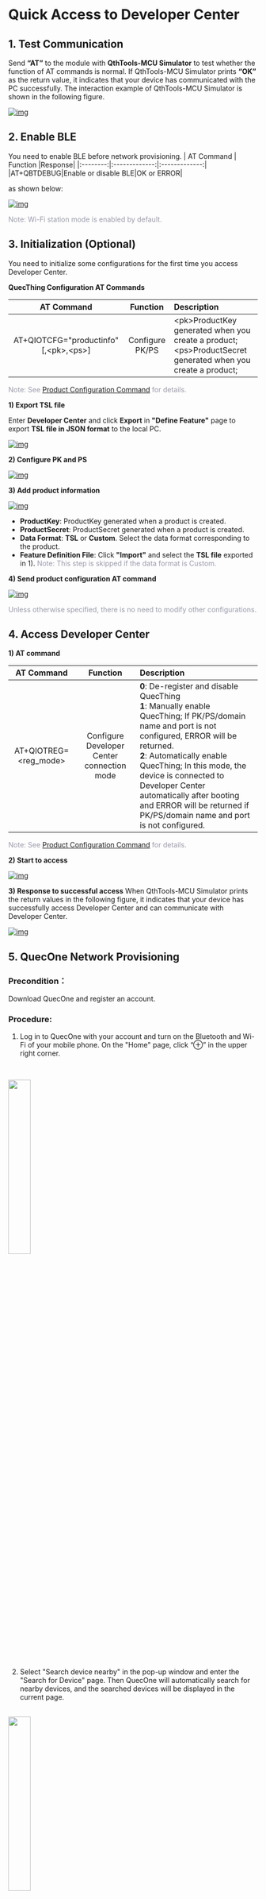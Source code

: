 # Quick Access to Developer Center

##  __1. Test Communication__

Send __“AT”__ to the module with __QthTools-MCU Simulator__ to test whether the function of AT commands is normal.  If QthTools-MCU Simulator prints __“OK”__  as the return value, it indicates that your device has communicated with the PC successfully. The interaction example of QthTools-MCU Simulator is shown in the following figure.

<a data-fancybox title="img" href="/en/deviceDevelop/wifi/speediness/resource/AT/Speediness-AT-04.png">![img](/en/deviceDevelop/wifi/speediness/resource/AT/Speediness-AT-04.png)</a>

## __2. Enable BLE__

You need to enable BLE before network provisioning.
| AT Command |    Function    |Response|
|:--------:|:-------------:|:-------------:|
|AT+QBTDEBUG|Enable or disable BLE|OK or ERROR|

as shown below:

<a data-fancybox title="img" href="/en/deviceDevelop/wifi/speediness/resource/AT/Speediness-AT-051.png">![img](/en/deviceDevelop/wifi/speediness/resource/AT/Speediness-AT-051.png)</a>

<font color=#999AAA >Note: Wi-Fi station mode is enabled by default. </font>

## __3. Initialization (Optional)__

You need to initialize some configurations for the first time you access Developer Center.

__QuecThing Configuration AT Commands__


|               AT Command               |                           Function                           | Description                                                  |
| :------------------------------------: | :----------------------------------------------------------: | :----------------------------------------------------------- |
| AT+QIOTCFG="productinfo"[,\<pk>,\<ps>] |                       Configure PK/PS                        | \<pk>ProductKey generated when you create a product;<br> \<ps>ProductSecret generated when you create a product; |


<font color=#999AAA >Note: See [Product Configuration Command](/en/deviceDevelop/wifi/AT/API/wifi-at-03.md) for details.</font>


__1) Export TSL file__

Enter __Developer Center__ and click __Export__  in __"Define Feature"__ page to export  __TSL file in JSON format__ to the local PC.

<a data-fancybox title="img" href="/en/deviceDevelop/wifi/speediness/resource/AT/Speediness-AT-06.png">![img](/en/deviceDevelop/wifi/speediness/resource/AT/Speediness-AT-06.png)</a>

__2) Configure PK and PS__

<a data-fancybox title="img" href="/en/deviceDevelop/wifi/speediness/resource/AT/Speediness-AT-07.png">![img](/en/deviceDevelop/wifi/speediness/resource/AT/Speediness-AT-07.png)</a>

__3) Add product information__

<a data-fancybox title="img" href="/en/deviceDevelop/wifi/speediness/resource/AT/Speediness-AT-08.png">![img](/en/deviceDevelop/wifi/speediness/resource/AT/Speediness-AT-08.png)</a>

* __ProductKey__: ProductKey generated when a product is created.
* __ProductSecret__: ProductSecret generated when a product is created.
* __Data Format__: __TSL__ or __Custom__.  Select the data format corresponding to the product.
* __Feature Definition File__: Click __"Import"__  and select the __TSL file__ exported in 1). <font color=#999AAA >Note: This step is skipped if the data format is Custom.</font>


__4) Send product configuration AT command__

<a data-fancybox title="img" href="/en/deviceDevelop/wifi/speediness/resource/AT/Speediness-AT-09.png">![img](/en/deviceDevelop/wifi/speediness/resource/AT/Speediness-AT-09.png)</a>

<font color=#999AAA >Unless otherwise specified, there is no need to modify other configurations.</font>



## __4. Access Developer Center__

__1) AT command__

|      AT Command       |            Function            | Description                                                  |
| :-------------------: | :----------------------------: | :----------------------------------------------------------- |
| AT+QIOTREG=<reg_mode> | Configure Developer Center  connection mode | __0__: De-register and disable QuecThing <br>__1__: Manually enable QuecThing; If PK/PS/domain name and port is not configured, ERROR will be returned.<br>__2__: Automatically enable QuecThing; In this mode, the device is connected to Developer Center automatically after booting and ERROR will be returned if PK/PS/domain name and port is not configured. |

<font color=#999AAA >Note: See [Product Configuration Command](/en/deviceDevelop/wifi/AT/API/wifi-at-03.md) for details.</font>


__2) Start to access__

<a data-fancybox title="img" href="/en/deviceDevelop/wifi/speediness/resource/AT/Speediness-AT-10.png">![img](/en/deviceDevelop/wifi/speediness/resource/AT/Speediness-AT-10.png)</a>

__3) Response to successful access__
When QthTools-MCU Simulator prints the return values in the following figure, it indicates that your device has successfully access Developer Center and can communicate with Developer Center.

<a data-fancybox title="img" href="/en/deviceDevelop/wifi/speediness/resource/AT/Speediness-AT-11.png">![img](/en/deviceDevelop/wifi/speediness/resource/AT/Speediness-AT-11.png)</a>



## __5. QuecOne Network Provisioning__

### Precondition：
Download QuecOne and register an account.
### Procedure:
1. Log in to QuecOne with your account and turn on the Bluetooth and Wi-Fi of your mobile phone. On the "Home" page, click “⊕” in the upper right corner.
   
   <br>
<a data-fancybox title="img" href="/en/deviceDevelop/wifi/speediness/resource/AT/Speediness-AT-28.png">
<img src="/en/deviceDevelop/wifi/speediness/resource/AT/Speediness-AT-28.png" style="width: 30%" /></a>

2. Select "Search device nearby" in the pop-up window and enter the "Search for Device" page. Then QuecOne will automatically search for nearby devices, and the searched devices will be displayed in the current page.

<br>
<a data-fancybox title="img" href="/en/deviceDevelop/wifi/speediness/resource/AT/Speediness-AT-29.png">
<img src="/en/deviceDevelop/wifi/speediness/resource/AT/Speediness-AT-29.png" style="width: 30%" /></a>

3. Click the searched device, QUEC_BLE_xxxx, and enter the "Network Configuration" page.

<br>
<a data-fancybox title="img" href="/en/deviceDevelop/wifi/speediness/resource/AT/Speediness-AT-30.png">
<img src="/en/deviceDevelop/wifi/speediness/resource/AT/Speediness-AT-30.png" style="width: 30%" /></a>

4. Enter the Wi-Fi name and password of the current network environment to configure the network (Only 2.4 GHz Wi-Fi band is supported).

<br>
<a data-fancybox title="img" href="/en/deviceDevelop/wifi/speediness/resource/AT/Speediness-AT-31.png">
<img src="/en/deviceDevelop/wifi/speediness/resource/AT/Speediness-AT-31.png" style="width: 30%" /></a>

5. In the "Bind Device" page, QuecOne will automatically recognize and fill in the MAC address. You need to manually enter the device name (In this example, the device is named smart aromatherapy diffuser), and then click "Bind".

<br>
<a data-fancybox title="img" href="/en/deviceDevelop/wifi/speediness/resource/AT/Speediness-AT-32.png">
<img src="/en/deviceDevelop/wifi/speediness/resource/AT/Speediness-AT-32.png" style="width: 30%" /></a>

6. So far, the smart aromatherapy diffuser is successfully added, and it is displayed in the "Device List" on the QuecOne "Home" page .

<br>
<a data-fancybox title="img" href="/en/deviceDevelop/wifi/speediness/resource/AT/Speediness-AT-33.png">
<img src="/en/deviceDevelop/wifi/speediness/resource/AT/Speediness-AT-33.png" style="width: 30%" /></a>

   At this time, you can see that this device is already online in Developer Center.

<a data-fancybox title="img" href="/en/deviceDevelop/wifi/speediness/resource/QuecOpen/Speediness-QuecOpen-08.png">![img](/en/deviceDevelop/wifi/speediness/resource/QuecOpen/Speediness-QuecOpen-08.png)</a>
